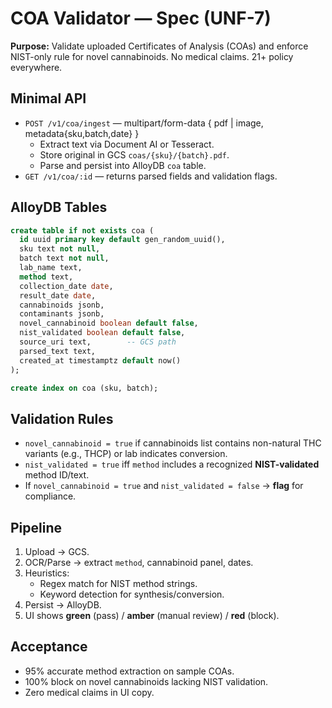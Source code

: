 
# COA Validator — Spec (UNF-7)

**Purpose:** Validate uploaded Certificates of Analysis (COAs) and enforce NIST-only rule for novel cannabinoids. No medical claims. 21+ policy everywhere.

## Minimal API

- `POST /v1/coa/ingest` — multipart/form-data { pdf | image, metadata{sku,batch,date} }
  - Extract text via Document AI or Tesseract.
  - Store original in GCS `coas/{sku}/{batch}.pdf`.
  - Parse and persist into AlloyDB `coa` table.
- `GET /v1/coa/:id` — returns parsed fields and validation flags.

## AlloyDB Tables

```sql
create table if not exists coa (
  id uuid primary key default gen_random_uuid(),
  sku text not null,
  batch text not null,
  lab_name text,
  method text,
  collection_date date,
  result_date date,
  cannabinoids jsonb,
  contaminants jsonb,
  novel_cannabinoid boolean default false,
  nist_validated boolean default false,
  source_uri text,        -- GCS path
  parsed_text text,
  created_at timestamptz default now()
);

create index on coa (sku, batch);
```

## Validation Rules

- `novel_cannabinoid = true` if cannabinoids list contains non-natural THC variants (e.g., THCP) or lab indicates conversion.
- `nist_validated = true` iff `method` includes a recognized **NIST-validated** method ID/text.
- If `novel_cannabinoid = true` and `nist_validated = false` → **flag** for compliance.

## Pipeline

1) Upload → GCS.
2) OCR/Parse → extract `method`, cannabinoid panel, dates.
3) Heuristics:
   - Regex match for NIST method strings.
   - Keyword detection for synthesis/conversion.
4) Persist → AlloyDB.
5) UI shows **green** (pass) / **amber** (manual review) / **red** (block).

## Acceptance

- 95% accurate method extraction on sample COAs.
- 100% block on novel cannabinoids lacking NIST validation.
- Zero medical claims in UI copy.

<!-- Last verified: 2025-10-02 -->

<!-- Optimized: 2025-10-02 -->
